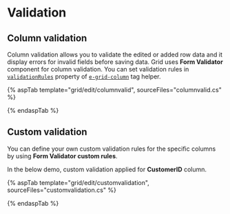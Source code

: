 # Validation

## Column validation

Column validation allows you to validate the edited or added row data and it display errors for invalid fields before saving data.
Grid uses **Form Validator** component for column validation.
You can set validation rules in [`validationRules`](https://help.syncfusion.com/cr/aspnetcore-js2/Syncfusion.EJ2.Grids.GridColumn.html#Syncfusion_EJ2_Grids_GridColumn_ValidationRules) property of [`e-grid-column`](https://help.syncfusion.com/cr/aspnetcore-js2/Syncfusion.EJ2.Grids.GridColumn.html) tag helper.

{% aspTab template="grid/edit/columnvalid", sourceFiles="columnvalid.cs" %}

{% endaspTab %}

## Custom validation

You can define your own custom validation rules for the specific columns by using **Form Validator custom rules**.

In the below demo, custom validation applied for **CustomerID** column.

{% aspTab template="grid/edit/customvalidation", sourceFiles="customvalidation.cs" %}

{% endaspTab %}
